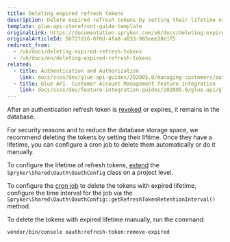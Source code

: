 ```yaml
---
title: Deleting expired refresh tokens
description: Delete expired refresh tokens by setting their lifetime or manually.
template: glue-api-storefront-guide-template
originalLink: https://documentation.spryker.com/v6/docs/deleting-expired-refresh-tokens
originalArticleId: 5072fd16-8f0d-4fa8-a033-985eee38e1f5
redirect_from:
  - /v6/docs/deleting-expired-refresh-tokens
  - /v6/docs/en/deleting-expired-refresh-tokens
related:
  - title: Authentication and Authorization
    link: docs/scos/dev/glue-api-guides/202005.0/managing-customers/authenticating-as-a-customer.html
  - title: Glue API- Customer Account Management feature integration
    link: docs/scos/dev/feature-integration-guides/202005.0/glue-api/glue-api-customer-account-management-feature-integration.html
---
```


After an authentication refresh token is [revoked](/docs/scos/dev/glue-api-guides/{{page.version}}/authentication-and-authorization.html) or expires, it remains in the database.

For security reasons and to reduce the database storage space, we recommend deleting the tokens by setting their liftime. Once they have a lifetime, you can configure a cron job to delete them automatically or do it manually.


To configure the lifetime of refresh tokens, [extend](/docs/scos/dev/back-end-development/extending-spryker/extending-the-spryker-core-functionality.html) the `Spryker\Shared\Oauth\OauthConfig` class on a project level.

To configure the [cron job](/docs/scos/dev/sdk/202009.0/cronjob-scheduling.html) to delete the tokens with expired lifetime, configure the time interval for the job via the `Spryker\Shared\Oauth\OauthConfig::getRefreshTokenRetentionInterval()` method.

To delete the tokens with expired lifetime manually, run the command:
```bash
vendor/bin/console oauth:refresh-token:remove-expired
```



